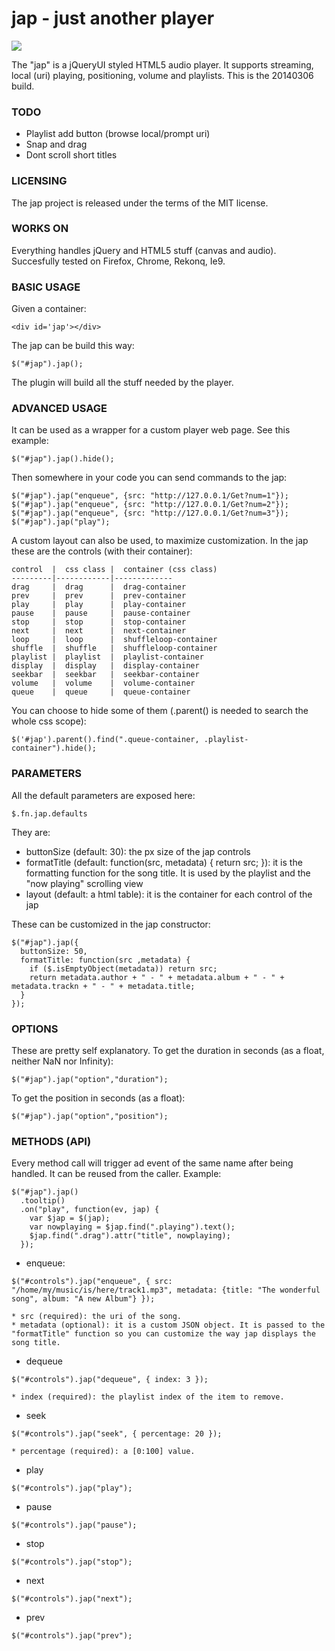 # jap - just another player
![](https://raw.github.com/pste/jap/master/jap.png)

The "jap" is a jQueryUI styled HTML5 audio player. It supports streaming, local (uri) playing, positioning, volume and playlists.
This is the 20140306 build.

### TODO
- Playlist add button (browse local/prompt uri)
- Snap and drag
- Dont scroll short titles

### LICENSING
The jap project is released under the terms of the MIT license.

### WORKS ON
Everything handles jQuery and HTML5 stuff (canvas and audio). Succesfully tested on Firefox, Chrome, Rekonq, Ie9.

### BASIC USAGE
Given a container:
```
<div id='jap'></div>
```
The jap can be build this way:
```
$("#jap").jap();
```
The plugin will build all the stuff needed by the player.

### ADVANCED USAGE
It can be used as a wrapper for a custom player web page.
See this example:
```
$("#jap").jap().hide();
```
Then somewhere in your code you can send commands to the jap:
```
$("#jap").jap("enqueue", {src: "http://127.0.0.1/Get?num=1"});
$("#jap").jap("enqueue", {src: "http://127.0.0.1/Get?num=2"});
$("#jap").jap("enqueue", {src: "http://127.0.0.1/Get?num=3"});
$("#jap").jap("play");
```
A custom layout can also be used, to maximize customization.
In the jap these are the controls (with their container):
```
control  |  css class |  container (css class)
---------|------------|-------------
drag     |  drag      |  drag-container
prev     |  prev      |  prev-container
play     |  play      |  play-container
pause    |  pause     |  pause-container
stop     |  stop      |  stop-container
next     |  next      |  next-container
loop     |  loop      |  shuffleloop-container
shuffle  |  shuffle   |  shuffleloop-container
playlist |  playlist  |  playlist-container
display  |  display   |  display-container
seekbar  |  seekbar   |  seekbar-container
volume   |  volume    |  volume-container
queue    |  queue     |  queue-container
```
You can choose to hide some of them (.parent() is needed to search the whole css scope):
```
$('#jap').parent().find(".queue-container, .playlist-container").hide();
```

### PARAMETERS
All the default parameters are exposed here:
```
$.fn.jap.defaults
```
They are:
- buttonSize (default: 30): the px size of the jap controls
- formatTitle (default: function(src, metadata) { return src; }): it is the formatting function for the song title. It is
used by the playlist and the "now playing" scrolling view
- layout (default: a html table): it is the container for each control of the jap

These can be customized in the jap constructor:
```
$("#jap").jap({
  buttonSize: 50,
  formatTitle: function(src ,metadata) {	
	if ($.isEmptyObject(metadata)) return src;
	return metadata.author + " - " + metadata.album + " - " + metadata.trackn + " - " + metadata.title;
  }
});
```

### OPTIONS
These are pretty self explanatory.
To get the duration in seconds (as a float, neither NaN nor Infinity):
```
$("#jap").jap("option","duration");
```
To get the position in seconds (as a float):
```
$("#jap").jap("option","position");
```

### METHODS (API)
Every method call will trigger ad event of the same name after being handled. It can be reused from the caller.
Example:
```
$("#jap").jap()
  .tooltip()
  .on("play", function(ev, jap) {
    var $jap = $(jap);
    var nowplaying = $jap.find(".playing").text();
    $jap.find(".drag").attr("title", nowplaying);
  });
```

- enqueue:
```
$("#controls").jap("enqueue", { src: "/home/my/music/is/here/track1.mp3", metadata: {title: "The wonderful song", album: "A new Album"} });
```
    * src (required): the uri of the song.
    * metadata (optional): it is a custom JSON object. It is passed to the "formatTitle" function so you can customize the way jap displays the song title.
- dequeue
```
$("#controls").jap("dequeue", { index: 3 });
```
    * index (required): the playlist index of the item to remove.
- seek
```
$("#controls").jap("seek", { percentage: 20 });
```
    * percentage (required): a [0:100] value.
- play
```
$("#controls").jap("play");
```
- pause
```
$("#controls").jap("pause");
```
- stop
```
$("#controls").jap("stop");
```
- next
```
$("#controls").jap("next");
```
- prev
```
$("#controls").jap("prev");
```
